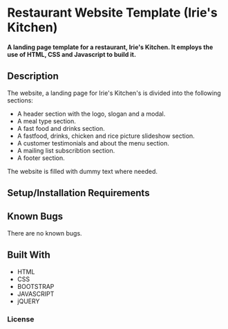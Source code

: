 
# Restaurant Website Template (Irie's Kitchen)

#### A landing page template for a restaurant, Irie's Kitchen. It employs the use of HTML, CSS and Javascript to build it. 

## Description
The website, a landing page for Irie's Kitchen's is divided into the following sections:

* A header section with the logo, slogan and a modal.
* A meal type section.
* A fast food and drinks section.
* A fastfood, drinks, chicken and rice picture slideshow section.
* A customer testimonials and about the menu section.
* A mailing list subscribtion section.
* A footer section.

The website is filled with dummy text where needed. 


## Setup/Installation Requirements 


## Known Bugs

There are no known bugs.

## Built With

* HTML
* CSS
* BOOTSTRAP
* JAVASCRIPT
* jQUERY

### License

